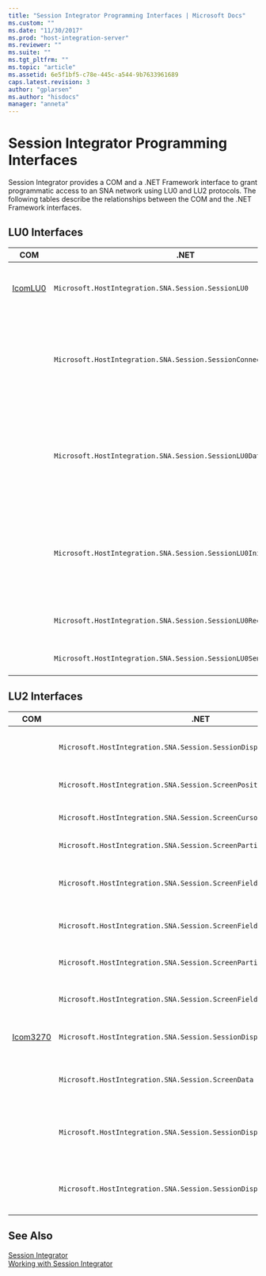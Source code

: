 ```yaml
---
title: "Session Integrator Programming Interfaces | Microsoft Docs"
ms.custom: ""
ms.date: "11/30/2017"
ms.prod: "host-integration-server"
ms.reviewer: ""
ms.suite: ""
ms.tgt_pltfrm: ""
ms.topic: "article"
ms.assetid: 6e5f1bf5-c78e-445c-a544-9b7633961689
caps.latest.revision: 3
author: "gplarsen"
ms.author: "hisdocs"
manager: "anneta"
---
```

# Session Integrator Programming Interfaces
Session Integrator provides a COM and a .NET Framework interface to grant programmatic access to an SNA network using LU0 and LU2 protocols. The following tables describe the relationships between the COM and the .NET Framework interfaces.  
  
## LU0 Interfaces  
  
|COM|.NET|Description|  
|---------|----------|-----------------|  
|[IcomLU0](./icomlu0-interface2.md)|`Microsoft.HostIntegration.SNA.Session.SessionLU0`|The primary interface for connecting, sending, and receiving information over an LU0 session.|  
||`Microsoft.HostIntegration.SNA.Session.SessionConnectionLU0`|Represents the LU0 connection.<br /><br /> `SessionLU0` uses `SessionConnectionLU0` to contain the relevant connection and initialization information.|  
||`Microsoft.HostIntegration.SNA.Session.SessionLU0Data`|Encapsulates the information you want to send and receive over LU0.<br /><br /> `SessionLU0` uses `SessionLU0Data` in the `Send` and `Receive` methods to send and receive data.|  
||`Microsoft.HostIntegration.SNA.Session.SessionLU0InitType`|Contains initialization information.<br /><br /> `SessionLU0` uses this class during the initialization process to pass initialization information to the host.|  
||`Microsoft.HostIntegration.SNA.Session.SessionLU0ReceiveIndication`|Represents the current state of a session associated with a receive call.|  
||`Microsoft.HostIntegration.SNA.Session.SessionLU0SendIndication`|Contains values used by the `Send` method of `SessionLU0`.|  
  
## LU2 Interfaces  
  
|COM|.NET|Description|  
|---------|----------|-----------------|  
||`Microsoft.HostIntegration.SNA.Session.SessionDisplay`|Provides the connection interface for the `SessionDisplay` class.|  
||`Microsoft.HostIntegration.SNA.Session.ScreenPosition`|Provides access to a position on the LU2 screen.|  
||`Microsoft.HostIntegration.SNA.Session.ScreenCursor`|Provides access to the cursor on the screen.|  
||`Microsoft.HostIntegration.SNA.Session.ScreenPartialField`|Provides access to a part of a screen field.|  
||`Microsoft.HostIntegration.SNA.Session.ScreenField`|Provides access to a particular area of the LU2 screen including the data and attributes.|  
||`Microsoft.HostIntegration.SNA.Session.ScreenFieldCollection`|Contains a collection of `ScreenField` classes.|  
||`Microsoft.HostIntegration.SNA.Session.ScreenPartialFieldCollection`|Contains a collection of `ScreenPartialFields` classes.|  
||`Microsoft.HostIntegration.SNA.Session.ScreenFieldAttributeData`|Provides all of the attributes about the `ScreenField` data.|  
|[Icom3270](./icom3270-interface1.md)|`Microsoft.HostIntegration.SNA.Session.SessionDisplay`|Primary interface for accessing the network over a 3270 connection.|  
||`Microsoft.HostIntegration.SNA.Session.ScreenData`|Provides access to a particular area of the raw 3270 data representations.|  
||`Microsoft.HostIntegration.SNA.Session.SessionDisplayScript`|Enables users to take a script created in the Host Integration Server 3270 client and play it programmatically.|  
||`Microsoft.HostIntegration.SNA.Session.SessionDisplayVariableCollection`|Used with the `SessionDisplayScript` class to provide variables that can be replaced in the script.|  
  
## See Also  
 [Session Integrator](../core/session-integrator2.md)   
 [Working with Session Integrator](../core/working-with-session-integrator1.md)